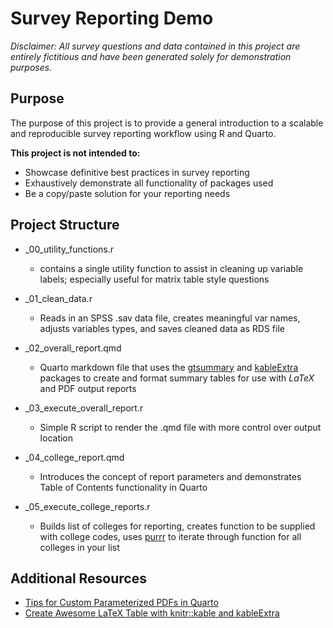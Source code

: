 # Survey Reporting Demo

*Disclaimer: All survey questions and data contained in this project are entirely fictitious and have been generated solely for demonstration purposes.*

## Purpose

The purpose of this project is to provide a general introduction to a scalable and reproducible survey reporting workflow using R and Quarto.

**This project is not intended to:**

-   Showcase definitive best practices in survey reporting
-   Exhaustively demonstrate all functionality of packages used
-   Be a copy/paste solution for your reporting needs

## Project Structure

-   \_00_utility_functions.r

    -   contains a single utility function to assist in cleaning up variable labels; especially useful for matrix table style questions

-   \_01_clean_data.r

    -   Reads in an SPSS .sav data file, creates meaningful var names, adjusts variables types, and saves cleaned data as RDS file

-   \_02_overall_report.qmd

    -   Quarto markdown file that uses the [gtsummary](https://www.danieldsjoberg.com/gtsummary/) and [kableExtra](https://haozhu233.github.io/kableExtra/) packages to create and format summary tables for use with $LaTeX$ and PDF output reports

-   \_03_execute_overall_report.r

    -   Simple R script to render the .qmd file with more control over output location

-   \_04_college_report.qmd

    -   Introduces the concept of report parameters and demonstrates Table of Contents functionality in Quarto

-   \_05_execute_college_reports.r

    -   Builds list of colleges for reporting, creates function to be supplied with college codes, uses [purrr](https://purrr.tidyverse.org/) to iterate through function for all colleges in your list

## Additional Resources

-   [Tips for Custom Parameterized PDFs in Quarto](https://meghan.rbind.io/blog/2022-09-25-tips-for-custom-parameterized-pdfs-in-quarto/)
-   [Create Awesome LaTeX Table with knitr::kable and kableExtra](https://haozhu233.github.io/kableExtra/awesome_table_in_pdf.pdf)
